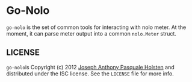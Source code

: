 Go-Nolo
=========

`go-nolo` is the set of common tools for interacting with nolo meter.
At the moment, it can parse meter output into a common `nolo.Meter`
struct.

LICENSE
-------

`go-nolo`is Copyright (c) 2012 [Joseph Anthony Pasquale
Holsten](http://josephholsten.com) and distributed under the ISC
license. See the `LICENSE` file for more info.
